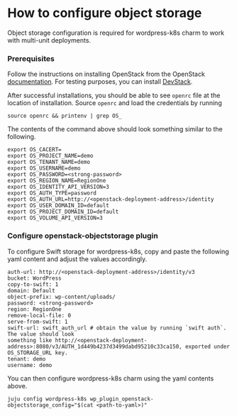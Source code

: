 # How to configure object storage

Object storage configuration is required for wordpress-k8s charm to work with multi-unit
deployments.

### Prerequisites

Follow the instructions on installing OpenStack from the OpenStack
[documentation](https://docs.openstack.org/install-guide/). For testing purposes, you can install
[DevStack](https://docs.openstack.org/devstack/latest/).

After successful installations, you should be able to see `openrc` file at the location of
installation. Source `openrc` and load the credentials by running

```
source openrc && printenv | grep OS_
```

The contents of the command above should look something similar to the following.

```
export OS_CACERT=
export OS_PROJECT_NAME=demo
export OS_TENANT_NAME=demo
export OS_USERNAME=demo
export OS_PASSWORD=<strong-password>
export OS_REGION_NAME=RegionOne
export OS_IDENTITY_API_VERSION=3
export OS_AUTH_TYPE=password
export OS_AUTH_URL=http://<openstack-deployment-address>/identity
export OS_USER_DOMAIN_ID=default
export OS_PROJECT_DOMAIN_ID=default
export OS_VOLUME_API_VERSION=3
```

### Configure openstack-objectstorage plugin

To configure Swift storage for wordpress-k8s, copy and paste the following yaml content and adjust
the values accordingly.

```
auth-url: http://<openstack-deployment-address>/identity/v3
bucket: WordPress
copy-to-swift: 1
domain: Default
object-prefix: wp-content/uploads/
password: <strong-password>
region: RegionOne
remove-local-file: 0
serve-from-swift: 1
swift-url: swift_auth_url # obtain the value by running `swift auth`. The value should look
something like http://<openstack-deployment-address>:8080/v3/AUTH_1d449b4237d3499dabd95210c33ca150, exported under
OS_STORAGE_URL key.
tenant: demo
username: demo
```

You can then configure wordpress-k8s charm using the yaml contents above.

```
juju config wordpress-k8s wp_plugin_openstack-objectstorage_config="$(cat <path-to-yaml>)"
```
